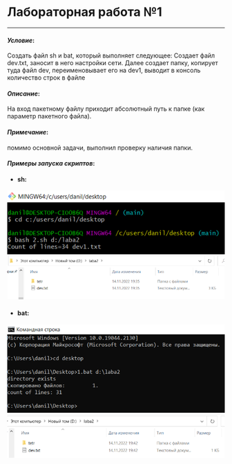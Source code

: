 # Лабораторная работа №1
  
---
  
 #### *Условие*: 
  Создать файл sh и bat, который выполняет следующее: Создает файл dev.txt, заносит в него настройки сети. Далее создает папку, копирует туда файл dev, переименовывает его на dev1, выводит в консоль количество строк в файле
#### _Описание_: 
На вход пакетному файлу приходит абсолютный путь к папке (как параметр пакетного файла). 
#### *Примечание*:    
помимо основной задачи, выполнил проверку наличия папки.
#### *Примеры запуска скриптов*:
+ #### sh:
![](2022-11-14_19-36-09.png)
![](2022-11-14_19-38-18.png)
+ #### bat:
![](2022-11-14_19-42-38.png)
![](2022-11-14_19-43-16.png)
 